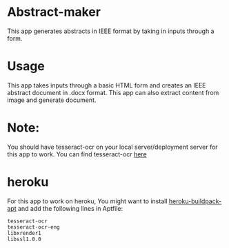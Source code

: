 # Abstract-maker
This app generates abstracts in IEEE format by taking in inputs through a form.

# Usage
This app takes inputs through a basic HTML form and creates an IEEE abstract document in .docx format. This app can also extract 
content from image and generate document.
 
# Note:
You should have tesseract-ocr on your local server/deployment server for this app to work. You can find tesseract-ocr [here](https://github.com/tesseract-ocr/tesseract)

# heroku
For this app to work on heroku, You might want to install [heroku-buildpack-apt](https://elements.heroku.com/buildpacks/heroku/heroku-buildpack-apt) and add the following lines in Aptfile: 
```
tesseract-ocr
tesseract-ocr-eng
libxrender1
libssl1.0.0
```

